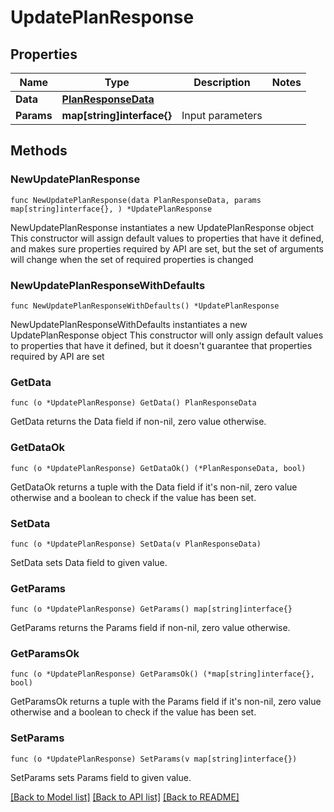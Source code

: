 # UpdatePlanResponse

## Properties

Name | Type | Description | Notes
------------ | ------------- | ------------- | -------------
**Data** | [**PlanResponseData**](PlanResponseData.md) |  | 
**Params** | **map[string]interface{}** | Input parameters | 

## Methods

### NewUpdatePlanResponse

`func NewUpdatePlanResponse(data PlanResponseData, params map[string]interface{}, ) *UpdatePlanResponse`

NewUpdatePlanResponse instantiates a new UpdatePlanResponse object
This constructor will assign default values to properties that have it defined,
and makes sure properties required by API are set, but the set of arguments
will change when the set of required properties is changed

### NewUpdatePlanResponseWithDefaults

`func NewUpdatePlanResponseWithDefaults() *UpdatePlanResponse`

NewUpdatePlanResponseWithDefaults instantiates a new UpdatePlanResponse object
This constructor will only assign default values to properties that have it defined,
but it doesn't guarantee that properties required by API are set

### GetData

`func (o *UpdatePlanResponse) GetData() PlanResponseData`

GetData returns the Data field if non-nil, zero value otherwise.

### GetDataOk

`func (o *UpdatePlanResponse) GetDataOk() (*PlanResponseData, bool)`

GetDataOk returns a tuple with the Data field if it's non-nil, zero value otherwise
and a boolean to check if the value has been set.

### SetData

`func (o *UpdatePlanResponse) SetData(v PlanResponseData)`

SetData sets Data field to given value.


### GetParams

`func (o *UpdatePlanResponse) GetParams() map[string]interface{}`

GetParams returns the Params field if non-nil, zero value otherwise.

### GetParamsOk

`func (o *UpdatePlanResponse) GetParamsOk() (*map[string]interface{}, bool)`

GetParamsOk returns a tuple with the Params field if it's non-nil, zero value otherwise
and a boolean to check if the value has been set.

### SetParams

`func (o *UpdatePlanResponse) SetParams(v map[string]interface{})`

SetParams sets Params field to given value.



[[Back to Model list]](../README.md#documentation-for-models) [[Back to API list]](../README.md#documentation-for-api-endpoints) [[Back to README]](../README.md)


